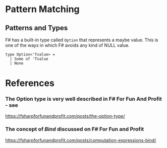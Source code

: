# Pattern Matching

## Patterns and Types
F# has a built-in type called `Option` that represents a maybe value.
This is one of the ways in which F# avoids any kind of NULL value.

```F#
type Option<'Tvalue> =
  | Some of 'Tvalue
  | None
```




# References

### The Option type is very well described in F# For Fun And Profit - see
https://fsharpforfunandprofit.com/posts/the-option-type/

### The concept of *Bind* discussed on F# For Fun and Profit
https://fsharpforfunandprofit.com/posts/computation-expressions-bind/
